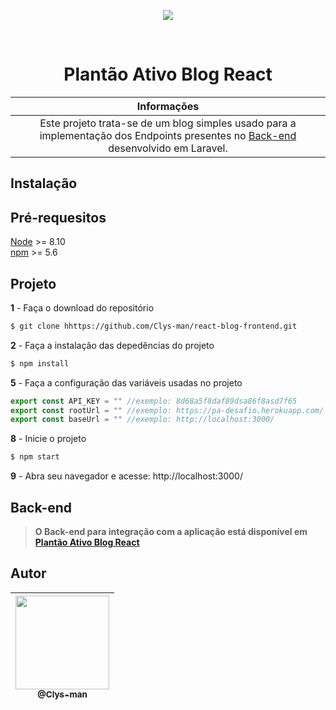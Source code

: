 <p align="center"><a href="https://plantaoativo.com/" target="_blank"><img src="https://plantaoativo.com/wp-content/uploads/2020/03/logo-pa.png"></a></p><br>

<h1 align="center">Plantão Ativo Blog React</h1>

| Informações |
|:------------:|
| Este projeto trata-se de um blog simples usado para a implementação dos Endpoints presentes no [Back-end](https://github.com/Clys-man/pa-desafio) desenvolvido em Laravel.  |

## Instalação
## Pré-requesitos

[Node](https://nodejs.org/en/) >= 8.10<br>
[npm](https://nodejs.org/en/) >= 5.6<br>

## Projeto
**1** - Faça o download do repositório
```bash
$ git clone hhttps://github.com/Clys-man/react-blog-frontend.git
```
**2**  - Faça a instalação das depedências do projeto
```bash
$ npm install
```
**5**  - Faça a configuração das variáveis usadas no projeto
```js
export const API_KEY = "" //exemplo: 8d68a5f8daf89dsa86f8asd7f65
export const rootUrl = "" //exemplo: https://pa-desafio.herokuapp.com/
export const baseUrl = "" //exemplo: http://localhost:3000/
```
**8**  - Inicie o projeto
```bash
$ npm start
```
**9**  - Abra seu navegador e acesse: http://localhost:3000/

## Back-end

> **O Back-end para integração com a aplicação está disponível em [Plantão Ativo Blog React](https://github.com/Clys-man/pa-desafio)**

## Autor

| [<img src="https://avatars0.githubusercontent.com/u/62316222?v=3&s=115" width="150"><br><sub>@Clys-man</sub>](https://github.com/Clys-man) |
| :---: |
